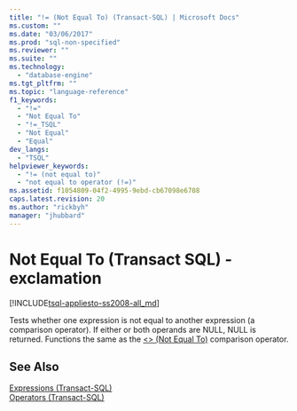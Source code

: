 ```yaml
---
title: "!= (Not Equal To) (Transact-SQL) | Microsoft Docs"
ms.custom: ""
ms.date: "03/06/2017"
ms.prod: "sql-non-specified"
ms.reviewer: ""
ms.suite: ""
ms.technology: 
  - "database-engine"
ms.tgt_pltfrm: ""
ms.topic: "language-reference"
f1_keywords: 
  - "!="
  - "Not Equal To"
  - "!=_TSQL"
  - "Not Equal"
  - "Equal"
dev_langs: 
  - "TSQL"
helpviewer_keywords: 
  - "!= (not equal to)"
  - "not equal to operator (!=)"
ms.assetid: f1054809-04f2-4995-9ebd-cb67098e6708
caps.latest.revision: 20
ms.author: "rickbyh"
manager: "jhubbard"
---
```

# Not Equal To (Transact SQL) - exclamation
[!INCLUDE[tsql-appliesto-ss2008-all_md](../../database-engine/configure/windows/includes/tsql-appliesto-ss2008-all-md.md)]

  Tests whether one expression is not equal to another expression (a comparison operator). If either or both operands are NULL, NULL is returned. Functions the same as the [<> (Not Equal To)](../../t-sql/language-elements/not-equal-to-transact-sql-traditional.md) comparison operator.  
  
## See Also  
 [Expressions &#40;Transact-SQL&#41;](../../t-sql/language-elements/expressions-transact-sql.md)   
 [Operators &#40;Transact-SQL&#41;](../../t-sql/language-elements/operators-transact-sql.md)  
  
  